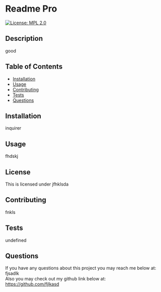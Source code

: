 
# Readme Pro
[![License: MPL 2.0](https://img.shields.io/badge/License-MPL_2.0-brightgreen.svg)](https://opensource.org/licenses/MPL-2.0)
## Description 
good

## Table of Contents

* [Installation](#installation)
* [Usage](#usage)
* [Contributing](#contributing)
* [Tests](#tests)
* [Questions](#questions)

## Installation 
inquirer

## Usage 
fhdskj

## License
This is licensed under 
jfhklsda

## Contributing 
fnkls

## Tests 
undefined

## Questions
If you have any questions about this project you may reach me below at: </br> 
fjsadlk</br>
Also you may check out my github link below at: </br>
https://github.com/fjlkasd
